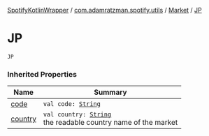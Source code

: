 [SpotifyKotlinWrapper](../../index.md) / [com.adamratzman.spotify.utils](../index.md) / [Market](index.md) / [JP](./-j-p.md)

# JP

`JP`

### Inherited Properties

| Name | Summary |
|---|---|
| [code](code.md) | `val code: `[`String`](https://kotlinlang.org/api/latest/jvm/stdlib/kotlin/-string/index.html) |
| [country](country.md) | `val country: `[`String`](https://kotlinlang.org/api/latest/jvm/stdlib/kotlin/-string/index.html)<br>the readable country name of the market |
